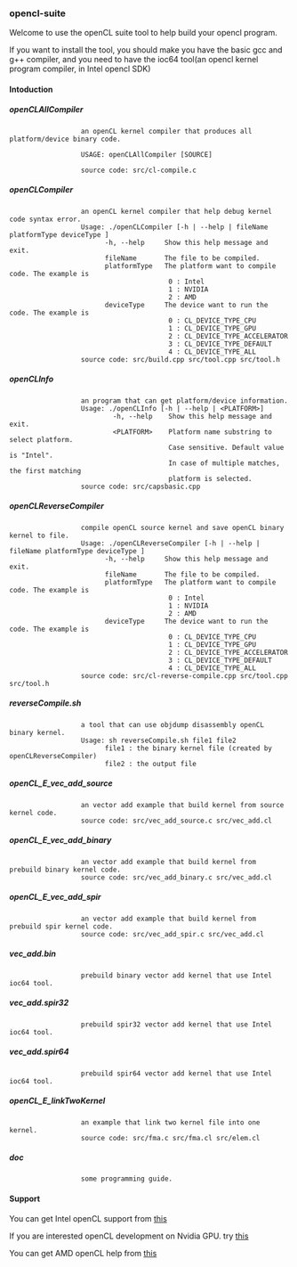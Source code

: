 ### opencl-suite

Welcome to use the openCL suite tool to help build your opencl program.

If you want to install the tool, you should make you have the basic gcc and g++ compiler, and you need to have the ioc64 tool(an opencl kernel program compiler, in Intel opencl SDK) 

#### Intoduction

##### openCLAllCompiler 
                      an openCL kernel compiler that produces all platform/device binary code.
                      
                      USAGE: openCLAllCompiler [SOURCE] 
                      
                      source code: src/cl-compile.c

##### openCLCompiler    
                      an openCL kernel compiler that help debug kernel code syntax error.
                      Usage: ./openCLCompiler [-h | --help | fileName platformType deviceType ] 
                            -h, --help     Show this help message and exit.
                            fileName       The file to be compiled.
                            platformType   The platform want to compile code. The example is
                                            0 : Intel 
                                            1 : NVIDIA
                                            2 : AMD 
                            deviceType     The device want to run the code. The example is
                                            0 : CL_DEVICE_TYPE_CPU 
                                            1 : CL_DEVICE_TYPE_GPU
                                            2 : CL_DEVICE_TYPE_ACCELERATOR 
                                            3 : CL_DEVICE_TYPE_DEFAULT
                                            4 : CL_DEVICE_TYPE_ALL
                      source code: src/build.cpp src/tool.cpp src/tool.h

##### openCLInfo        
                      an program that can get platform/device information.
                      Usage: ./openCLInfo [-h | --help | <PLATFORM>]
                              -h, --help    Show this help message and exit.
                              <PLATFORM>    Platform name substring to select platform.
                                            Case sensitive. Default value is "Intel".
                                            In case of multiple matches, the first matching
                                            platform is selected.
                      source code: src/capsbasic.cpp

##### openCLReverseCompiler 
                      compile openCL source kernel and save openCL binary kernel to file.
                      Usage: ./openCLReverseCompiler [-h | --help | fileName platformType deviceType ] 
                            -h, --help     Show this help message and exit.
                            fileName       The file to be compiled.
                            platformType   The platform want to compile code. The example is
                                            0 : Intel 
                                            1 : NVIDIA
                                            2 : AMD 
                            deviceType     The device want to run the code. The example is
                                            0 : CL_DEVICE_TYPE_CPU 
                                            1 : CL_DEVICE_TYPE_GPU
                                            2 : CL_DEVICE_TYPE_ACCELERATOR 
                                            3 : CL_DEVICE_TYPE_DEFAULT
                                            4 : CL_DEVICE_TYPE_ALL
                      source code: src/cl-reverse-compile.cpp src/tool.cpp src/tool.h

##### reverseCompile.sh 
                      a tool that can use objdump disassembly openCL binary kernel.   
                      Usage: sh reverseCompile.sh file1 file2 
                            file1 : the binary kernel file (created by openCLReverseCompiler)
                            file2 : the output file

##### openCL_E_vec_add_source 
                      an vector add example that build kernel from source kernel code.    
                      source code: src/vec_add_source.c src/vec_add.cl

##### openCL_E_vec_add_binary 
                      an vector add example that build kernel from prebuild binary kernel code.   
                      source code: src/vec_add_binary.c src/vec_add.cl 

##### openCL_E_vec_add_spir  
                      an vector add example that build kernel from prebuild spir kernel code.   
                      source code: src/vec_add_spir.c src/vec_add.cl 

##### vec_add.bin             
                      prebuild binary vector add kernel that use Intel ioc64 tool.

##### vec_add.spir32          
                      prebuild spir32 vector add kernel that use Intel ioc64 tool.

##### vec_add.spir64          
                      prebuild spir64 vector add kernel that use Intel ioc64 tool.

##### openCL_E_linkTwoKernel  
                      an example that link two kernel file into one kernel.      
                      source code: src/fma.c src/fma.cl src/elem.cl

##### doc   
                      some programming guide.
  
                      




#### Support

You can get Intel openCL support from [this](https://software.intel.com/en-us/intel-opencl)

If you are interested openCL development on Nvidia GPU. try [this](https://developer.nvidia.com/opencl)

You can get AMD openCL help from [this](http://developer.amd.com/tools-and-sdks/opencl-zone/)

